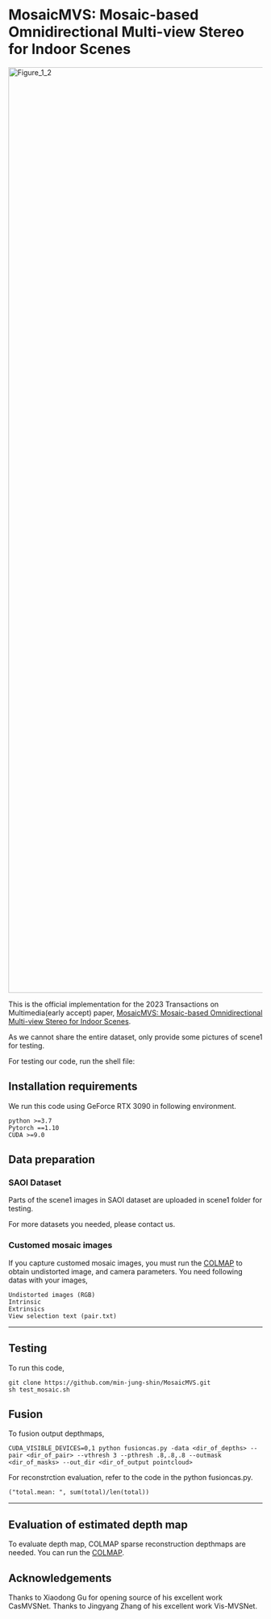 # MosaicMVS: Mosaic-based Omnidirectional Multi-view Stereo for Indoor Scenes
<img width="1835" alt="Figure_1_2" src="https://user-images.githubusercontent.com/65907536/163343364-63e6b2ca-7ff4-47ac-8b65-05ebb0cf4297.png">

This is the official implementation for the 2023 Transactions on Multimedia(early accept) paper, [MosaicMVS: Mosaic-based Omnidirectional Multi-view Stereo for Indoor Scenes](https://ieeexplore.ieee.org/document/10005048).

As we cannot share the entire dataset, only provide some pictures of scene1 for testing.

For testing our code, run the shell file:

## Installation requirements 

We run this code using GeForce RTX 3090 in following environment.

```
python >=3.7
Pytorch ==1.10
CUDA >=9.0
```

## Data preparation

### SAOI Dataset

Parts of the scene1 images in SAOI dataset are uploaded in scene1 folder for testing.

For more datasets you needed, please contact us.

### Customed mosaic images

If you capture customed mosaic images, you must run the [COLMAP](https://github.com/colmap/colmap) to obtain undistorted image, and camera parameters.
You need following datas with your images, 

```
Undistorted images (RGB)
Intrinsic 
Extrinsics
View selection text (pair.txt)
```
---
## Testing

To run this code,
```
git clone https://github.com/min-jung-shin/MosaicMVS.git
sh test_mosaic.sh
```

## Fusion

To fusion output depthmaps,

```
CUDA_VISIBLE_DEVICES=0,1 python fusioncas.py -data <dir_of_depths> --pair <dir_of_pair> --vthresh 3 --pthresh .8,.8,.8 --outmask <dir_of_masks> --out_dir <dir_of_output pointcloud>
```
For reconstrction evaluation, refer to the code in the python fusioncas.py. 

```
("total.mean: ", sum(total)/len(total))
```
---

## Evaluation of estimated depth map

To evaluate depth map, COLMAP sparse reconstruction depthmaps are needed.
You can run the [COLMAP](https://github.com/colmap/colmap). 



## Acknowledgements

Thanks to Xiaodong Gu for opening source of his excellent work CasMVSNet. Thanks to Jingyang Zhang of his excellent work Vis-MVSNet.
